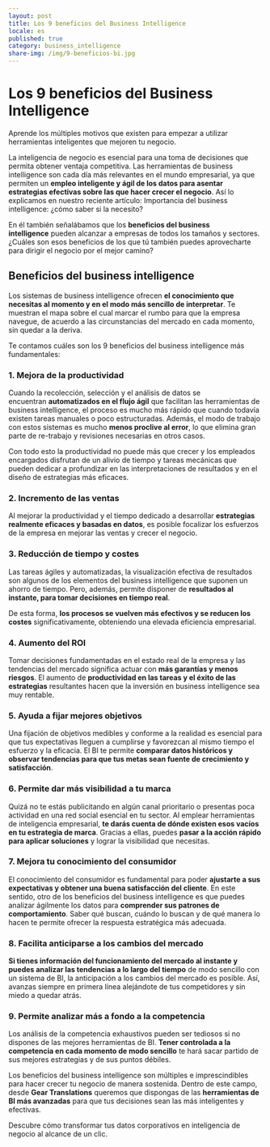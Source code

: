 ```yaml
---
layout: post
title: Los 9 beneficios del Business Intelligence
locale: es
published: true
category: business_intelligence
share-img: /img/9-beneficios-bi.jpg
---
```

Los 9 beneficios del Business Intelligence
==========================================================================================================================

Aprende los múltiples motivos que existen para empezar a utilizar herramientas inteligentes que mejoren tu negocio.

La inteligencia de negocio es esencial para una toma de decisiones que permita obtener ventaja competitiva. Las herramientas de business intelligence son cada día más relevantes en el mundo empresarial, ya que permiten un **empleo inteligente y ágil de los datos para asentar estrategias efectivas sobre las que hacer crecer el negocio**. Así lo explicamos en nuestro reciente artículo: Importancia del business intelligence: ¿cómo saber si la necesito?

En él también señalábamos que los **beneficios del business intelligence** pueden alcanzar a empresas de todos los tamaños y sectores. ¿Cuáles son esos beneficios de los que tú también puedes aprovecharte para dirigir el negocio por el mejor camino?

**Beneficios del business intelligence**
--------------------------------------------

Los sistemas de business intelligence ofrecen **el conocimiento que necesitas al momento y en el modo más sencillo de interpretar**. Te muestran el mapa sobre el cual marcar el rumbo para que la empresa navegue, de acuerdo a las circunstancias del mercado en cada momento, sin quedar a la deriva.

Te contamos cuáles son los 9 beneficios del business intelligence más fundamentales:

### **1\. Mejora de la productividad**

Cuando la recolección, selección y el análisis de datos se encuentran **automatizados en el flujo ágil** que facilitan las herramientas de business intelligence, el proceso es mucho más rápido que cuando todavía existen tareas manuales o poco estructuradas. Además, el modo de trabajo con estos sistemas es mucho **menos proclive al error**, lo que elimina gran parte de re-trabajo y revisiones necesarias en otros casos.

Con todo esto la productividad no puede más que crecer y los empleados encargados disfrutan de un alivio de tiempo y tareas mecánicas que pueden dedicar a profundizar en las interpretaciones de resultados y en el diseño de estrategias más eficaces.

### **2\. Incremento de las ventas**

Al mejorar la productividad y el tiempo dedicado a desarrollar **estrategias realmente eficaces y basadas en datos**, es posible focalizar los esfuerzos de la empresa en mejorar las ventas y crecer el negocio.

### **3\. Reducción de tiempo y costes**

Las tareas ágiles y automatizadas, la visualización efectiva de resultados son algunos de los elementos del business intelligence que suponen un ahorro de tiempo. Pero, además, permite disponer de **resultados al instante, para tomar decisiones en tiempo real**.

De esta forma, **los procesos se vuelven más efectivos y se reducen los costes** significativamente, obteniendo una elevada eficiencia empresarial.

### **4\. Aumento del ROI**

Tomar decisiones fundamentadas en el estado real de la empresa y las tendencias del mercado significa actuar con **más garantías y menos riesgos**. El aumento de **productividad en las tareas y el éxito de las estrategias** resultantes hacen que la inversión en business intelligence sea muy rentable.

### **5\. Ayuda a fijar mejores objetivos**

Una fijación de objetivos medibles y conforme a la realidad es esencial para que tus expectativas lleguen a cumplirse y favorezcan al mismo tiempo el esfuerzo y la eficacia. El BI te permite **comparar datos históricos y observar tendencias para que tus metas sean fuente de crecimiento y satisfacción**.

### **6\. Permite dar más visibilidad a tu marca**

Quizá no te estás publicitando en algún canal prioritario o presentas poca actividad en una red social esencial en tu sector. Al emplear herramientas de inteligencia empresarial, **te darás cuenta de dónde existen esos vacíos en tu estrategia de marca**. Gracias a ellas, puedes **pasar a la acción rápido para aplicar soluciones** y lograr la visibilidad que necesitas.

### **7\. Mejora tu conocimiento del consumidor**

El conocimiento del consumidor es fundamental para poder **ajustarte a sus expectativas y obtener una buena satisfacción del cliente**. En este sentido, otro de los beneficios del business intelligence es que puedes analizar ágilmente los datos para **comprender sus patrones de comportamiento**. Saber qué buscan, cuándo lo buscan y de qué manera lo hacen te permite ofrecer la respuesta estratégica más adecuada.

### **8\. Facilita anticiparse a los cambios del mercado**

**Si tienes información del funcionamiento del mercado al instante y puedes analizar las tendencias a lo largo del tiempo** de modo sencillo con un sistema de BI, la anticipación a los cambios del mercado es posible. Así, avanzas siempre en primera línea alejándote de tus competidores y sin miedo a quedar atrás.

### **9\. Permite analizar más a fondo a la competencia**

Los análisis de la competencia exhaustivos pueden ser tediosos si no dispones de las mejores herramientas de BI. **Tener controlada a la competencia en cada momento de modo sencillo** te hará sacar partido de sus mejores estrategias y de sus puntos débiles.

Los beneficios del business intelligence son múltiples e imprescindibles para hacer crecer tu negocio de manera sostenida. Dentro de este campo, desde **Gear Translations** queremos que dispongas de las **herramientas de BI más avanzadas** para que tus decisiones sean las más inteligentes y efectivas.

Descubre cómo transformar tus datos corporativos en inteligencia de negocio al alcance de un clic.

